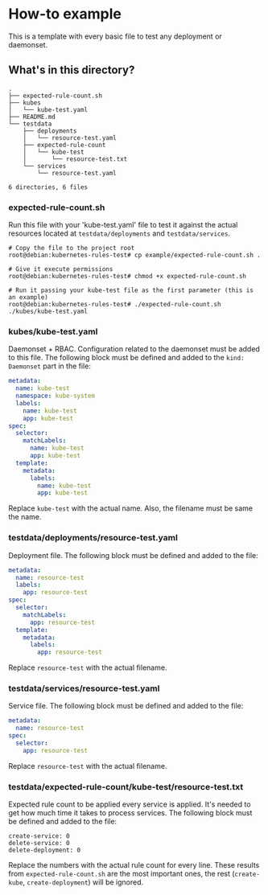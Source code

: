 # How-to example

This is a template with every basic file to test any deployment or daemonset.

## What's in this directory?

```
.
├── expected-rule-count.sh
├── kubes
│   └── kube-test.yaml
├── README.md
└── testdata
    ├── deployments
    │   └── resource-test.yaml
    ├── expected-rule-count
    │   └── kube-test
    │       └── resource-test.txt
    └── services
        └── resource-test.yaml

6 directories, 6 files
```

### **expected-rule-count.sh**

Run this file with your 'kube-test.yaml' file to test it against the actual resources located at `testdata/deployments` and `testdata/services`.

```console
# Copy the file to the project root
root@debian:kubernetes-rules-test# cp example/expected-rule-count.sh .

# Give it execute permissions
root@debian:kubernetes-rules-test# chmod +x expected-rule-count.sh

# Run it passing your kube-test file as the first parameter (this is an example)
root@debian:kubernetes-rules-test# ./expected-rule-count.sh ./kubes/kube-test.yaml
```

### **kubes/kube-test.yaml**

Daemonset + RBAC. Configuration related to the daemonset must be added to this file. The following block must be defined and added to the `kind: Daemonset` part in the file:

```yaml
metadata:
  name: kube-test
  namespace: kube-system
  labels:
    name: kube-test
    app: kube-test
spec:
  selector:
    matchLabels:
      name: kube-test
      app: kube-test
  template:
    metadata:
      labels:
        name: kube-test
        app: kube-test
```

Replace `kube-test` with the actual name. Also, the filename must be same the name.

### **testdata/deployments/resource-test.yaml**

Deployment file. The following block must be defined and added to the file:

```yaml
metadata:
  name: resource-test
  labels:
    app: resource-test
spec:
  selector:
    matchLabels:
      app: resource-test
  template:
    metadata:
      labels:
        app: resource-test
```

Replace `resource-test` with the actual filename.

### **testdata/services/resource-test.yaml**

Service file. The following block must be defined and added to the file:

```yaml
metadata:
  name: resource-test
spec:
  selector:
    app: resource-test
```

Replace `resource-test` with the actual filename.

### **testdata/expected-rule-count/kube-test/resource-test.txt**

Expected rule count to be applied every service is applied. It's needed to get how much time it takes to process services. The following block must be defined and added to the file:

```
create-service: 0
delete-service: 0
delete-deployment: 0
```

Replace the numbers with the actual rule count for every line. These results from `expected-rule-count.sh` are the most important ones, the rest (`create-kube`, `create-deployment`) will be ignored.
